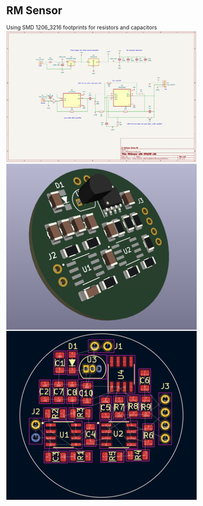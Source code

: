 # RM Sensor

Using SMD 1206_3216 footprints for resistors and capacitors
![Schematic](RMSensorSchematic.png)
![Schematic](RMSensor3D.png)
![Schematic](RMSensorPCB.png)
